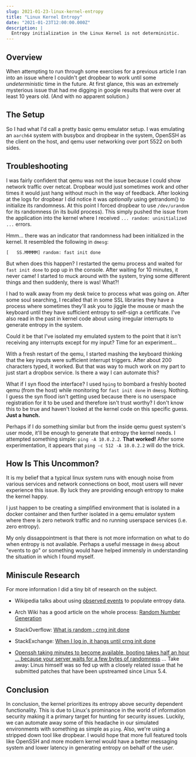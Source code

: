 ```yaml
---
slug: 2021-01-23-linux-kernel-entropy
title: "Linux Kernel Entropy"
date: "2021-01-23T12:00:00.000Z"
description: |
  Entropy initialization in the Linux Kernel is not deterministic.
---
```


## Overview

When attempting to run through some exercises for a previous article I ran into an issue where I couldn't get dropbear to work until some _undeterministic_ time in the future. At first glance, this was an extremely mysterious issue that had me digging in google results that were over at least 10 years old. (And with no apparent solution.)

<!--truncate-->

## The Setup

So I had what I'd call a pretty basic qemu emulator setup. I was emulating an `aarch64` system with busybox and dropbear in the system, OpenSSH as the client on the host, and qemu user networking over port 5522 on both sides.

## Troubleshooting

I was fairly confident that qemu was not the issue because I could show network traffic over netcat. Dropbear would just sometimes work and other times it would just hang without much in the way of feedback. After looking at the logs for dropbear I did notice it was _optionally_ using getrandom() to initialize its randomness. At this point I forced dropbear to use `/dev/urandom` for its randomness (in its build process). This simply pushed the issue from the application into the kernel where I received `... random: uninitialized ...` errors.

Hmm... there was an indicator that randomness had been initialized in the kernel. It resembled the following in `dmesg`:

```
[   SS.MMMMM] random: fast init done
```

But when does this happen? I restarted the qemu process and waited for `fast init done` to pop up in the console. After waiting for 10 minutes, it never came! I started to muck around with the system, trying some different things and then suddenly, there is was! What?!

I had to walk away from my desk twice to process what was going on. After some soul searching, I recalled that in some SSL libraries they have a process where sometimes they'll ask you to jiggle the mouse or mash the keyboard until they have sufficient entropy to self-sign a certificate. I've also read in the past in kernel code about using irregular interrupts to generate entropy in the system.

Could it be that I've isolated my emulated system to the point that it isn't receiving any interrupts except for my input? Time for an experiment...

With a fresh restart of the qemu, I started mashing the keyboard thinking that the key inputs were sufficient interrupt triggers. After about 200 characters typed, it worked. But that was way to much work on my part to just start a dropbox service. Is there a way I can automate this?

What if I syn flood the interface? I used `hping` to bombard a freshly booted qemu (from the host) while monitoring for `fast init done` in `dmesg`. Nothing. I guess the syn flood isn't getting used because there is no userspace registration for it to be used and therefore isn't trust worthy? I don't know this to be true and haven't looked at the kernel code on this specific guess. **Just a hunch.**

Perhaps if I do something similar but from the inside qemu guest system's user mode, it'll be enough to generate that entropy the kernel needs. I attempted something simple: `ping -A 10.0.2.2`. **That worked!** After some experimentation, it appears that `ping -c 512 -A 10.0.2.2` will do the trick.

## How Is This Uncommon?

It is my belief that a typical linux system runs with enough noise from various services and network connections on boot, most users will never experience this issue. By luck they are providing enough entropy to make the kernel happy.

I just happen to be creating a simplified environment that is isolated in a docker container and then further isolated in a qemu emulator system where there is zero network traffic and no running userspace services (i.e. zero entropy).

My only dissappointment is that there is not more information on what to do when entropy is not available. Perhaps a useful message in `dmesg` about "events to go" or something would have helped immensly in understanding the situation in which I found myself.

## Miniscule Research

For more information I did a tiny bit of research on the subject.

- Wikipedia talks about using [observed events](https://en.wikipedia.org/wiki/Hardware_random_number_generator#Using_observed_events) to populate entropy data.

- Arch Wiki has a good article on the whole process: [Random Number Generation](https://wiki.archlinux.org/index.php/Random_number_generation)

- StackOverflow: [What is random : crng init done](https://stackoverflow.com/questions/59249941/what-is-random-crng-init-done)

- StackExchange: [When I log in, it hangs until crng init done](https://unix.stackexchange.com/questions/442698/when-i-log-in-it-hangs-until-crng-init-done)

- [Openssh taking minutes to become available, booting takes half an hour ... because your server waits for a few bytes of randomness](https://daniel-lange.com/archives/152-Openssh-taking-minutes-to-become-available,-booting-takes-half-an-hour-...-because-your-server-waits-for-a-few-bytes-of-randomness.html) ... Take away: Linus himself was so fed up with a closely related issue that he submitted patches that have been upstreamed since Linux 5.4.

## Conclusion

In conclusion, the kernel prioritizes its entropy above security dependent functionality. This is due to Linux's prominance in the world of information security making it a primary target for hunting for security issues. Luckily, we can automate away some of this headache in our simulated environments with something as simple as `ping`. Also, we're using a stripped down tool like dropbear. I would hope that more full featured tools like OpenSSH and more modern kernel would have a better messaging system and lower latency in generating entropy on behalf of the user.
